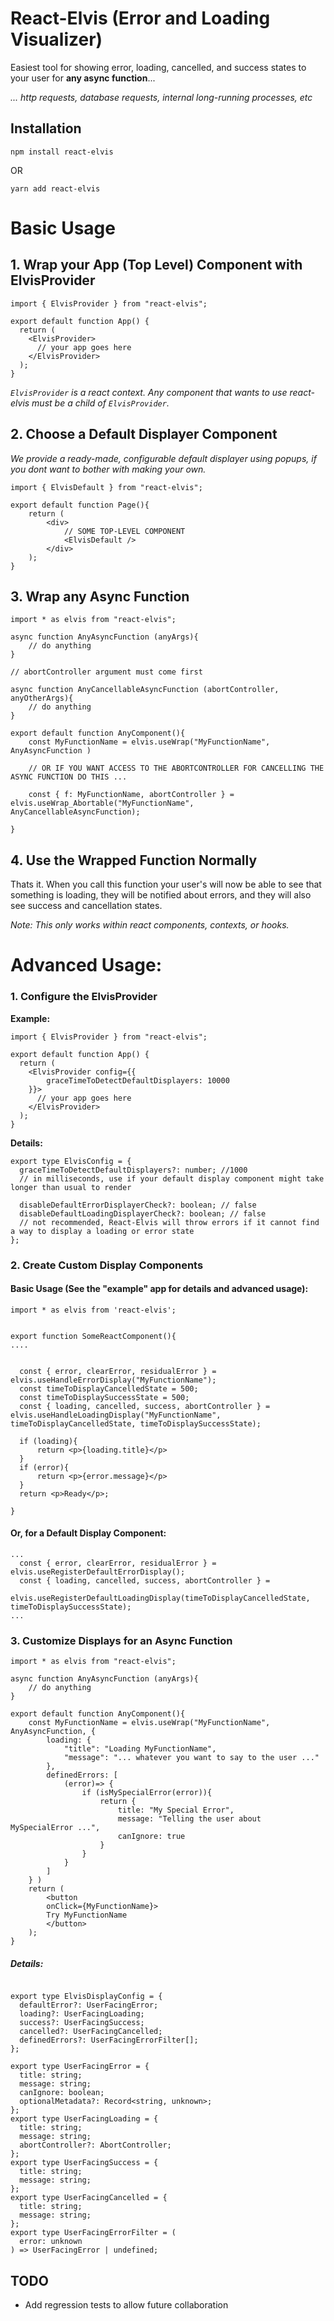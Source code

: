 # React-Elvis (Error and Loading Visualizer)

Easiest tool for showing error, loading, cancelled, and success states to your user for **any async function**...

*... http requests, database requests, internal long-running processes, etc*

## Installation

```
npm install react-elvis
```

OR

```
yarn add react-elvis
```

# Basic Usage

## 1. Wrap your App (Top Level) Component with ElvisProvider

```
import { ElvisProvider } from "react-elvis";

export default function App() {
  return (
    <ElvisProvider>
      // your app goes here
    </ElvisProvider>
  );
}
```

_`ElvisProvider` is a react context. Any component that wants to use react-elvis must be a child of `ElvisProvider`._

## 2. Choose a Default Displayer Component

_We provide a ready-made, configurable default displayer using popups, if you dont want to bother with making your own._

```
import { ElvisDefault } from "react-elvis";

export default function Page(){
    return (
        <div>
            // SOME TOP-LEVEL COMPONENT
            <ElvisDefault />
        </div>
    );
}
```

## 3. Wrap any Async Function

```
import * as elvis from "react-elvis";

async function AnyAsyncFunction (anyArgs){
    // do anything
}

// abortController argument must come first

async function AnyCancellableAsyncFunction (abortController, anyOtherArgs){
    // do anything
}

export default function AnyComponent(){
    const MyFunctionName = elvis.useWrap("MyFunctionName", AnyAsyncFunction )

    // OR IF YOU WANT ACCESS TO THE ABORTCONTROLLER FOR CANCELLING THE ASYNC FUNCTION DO THIS ...

    const { f: MyFunctionName, abortController } = elvis.useWrap_Abortable("MyFunctionName", AnyCancellableAsyncFunction);

}
```

## 4. Use the Wrapped Function Normally

Thats it. When you call this function your user's will now be able to see that something is loading, they will be notified about errors, and they will also see success and cancellation states.

_Note: This only works within react components, contexts, or hooks._

# Advanced Usage:

### 1. Configure the ElvisProvider

**Example:**

```
import { ElvisProvider } from "react-elvis";

export default function App() {
  return (
    <ElvisProvider config={{
        graceTimeToDetectDefaultDisplayers: 10000
    }}>
      // your app goes here
    </ElvisProvider>
  );
}
```

**Details:**

```
export type ElvisConfig = {
  graceTimeToDetectDefaultDisplayers?: number; //1000
  // in milliseconds, use if your default display component might take longer than usual to render

  disableDefaultErrorDisplayerCheck?: boolean; // false
  disableDefaultLoadingDisplayerCheck?: boolean; // false
  // not recommended, React-Elvis will throw errors if it cannot find a way to display a loading or error state
};
```

### 2. Create Custom Display Components

#### Basic Usage (See the "example" app for details and advanced usage):

```
import * as elvis from 'react-elvis';


export function SomeReactComponent(){
....


  const { error, clearError, residualError } = elvis.useHandleErrorDisplay("MyFunctionName");
  const timeToDisplayCancelledState = 500;
  const timeToDisplaySuccessState = 500;
  const { loading, cancelled, success, abortController } = elvis.useHandleLoadingDisplay("MyFunctionName", timeToDisplayCancelledState, timeToDisplaySuccessState);

  if (loading){
      return <p>{loading.title}</p>
  }
  if (error){
      return <p>{error.message}</p>
  }
  return <p>Ready</p>;

}

```

#### Or, for a Default Display Component:

```
...
  const { error, clearError, residualError } = elvis.useRegisterDefaultErrorDisplay();
  const { loading, cancelled, success, abortController } =
    elvis.useRegisterDefaultLoadingDisplay(timeToDisplayCancelledState, timeToDisplaySuccessState);
...
```

### 3. Customize Displays for an Async Function

```
import * as elvis from "react-elvis";

async function AnyAsyncFunction (anyArgs){
    // do anything
}

export default function AnyComponent(){
    const MyFunctionName = elvis.useWrap("MyFunctionName", AnyAsyncFunction, {
        loading: {
            "title": "Loading MyFunctionName",
            "message": "... whatever you want to say to the user ..."
        },
        definedErrors: [
            (error)=> {
                if (isMySpecialError(error)){
                    return {
                        title: "My Special Error",
                        message: "Telling the user about MySpecialError ...",
                        canIgnore: true
                    }
                }
            }
        ]
    } )
    return (
        <button
        onClick={MyFunctionName}>
        Try MyFunctionName
        </button>
    );
}
```

##### Details:

```

export type ElvisDisplayConfig = {
  defaultError?: UserFacingError;
  loading?: UserFacingLoading;
  success?: UserFacingSuccess;
  cancelled?: UserFacingCancelled;
  definedErrors?: UserFacingErrorFilter[];
};

export type UserFacingError = {
  title: string;
  message: string;
  canIgnore: boolean;
  optionalMetadata?: Record<string, unknown>;
};
export type UserFacingLoading = {
  title: string;
  message: string;
  abortController?: AbortController;
};
export type UserFacingSuccess = {
  title: string;
  message: string;
};
export type UserFacingCancelled = {
  title: string;
  message: string;
};
export type UserFacingErrorFilter = (
  error: unknown
) => UserFacingError | undefined;
```

## TODO

- Add regression tests to allow future collaboration
